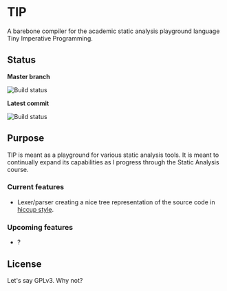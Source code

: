 # TIP

A barebone compiler for the academic static analysis playground language Tiny Imperative Programming.

## Status

**Master branch**

![Build status](https://www.codeship.io/projects/c3423ce0-758a-0131-2f2d-4291c692b3e5/status?branch=master)

**Latest commit**

![Build status](https://www.codeship.io/projects/c3423ce0-758a-0131-2f2d-4291c692b3e5/status)

## Purpose

TIP is meant as a playground for various static analysis tools. It is meant to continually expand its capabilities as I progress through the Static Analysis course.

### Current features

* Lexer/parser creating a nice tree representation of the source code in [hiccup style](https://github.com/weavejester/hiccup).

### Upcoming features

* ?

## License

Let's say GPLv3. Why not?
